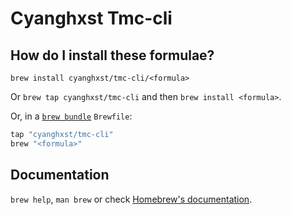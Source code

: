 # Cyanghxst Tmc-cli

## How do I install these formulae?

`brew install cyanghxst/tmc-cli/<formula>`

Or `brew tap cyanghxst/tmc-cli` and then `brew install <formula>`.

Or, in a [`brew bundle`](https://github.com/Homebrew/homebrew-bundle) `Brewfile`:

```ruby
tap "cyanghxst/tmc-cli"
brew "<formula>"
```

## Documentation

`brew help`, `man brew` or check [Homebrew's documentation](https://docs.brew.sh).
